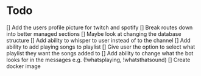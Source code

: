 # Todo

[] Add the users profile picture for twitch and spotify
[] Break routes down into better managed sections
[] Maybe look at changing the database structure
[] Add ability to whisper to user instead of to the channel
[] Add ability to add playing songs to playlist
[] Give user the option to select what playlist they want the songs added to
[] Add ability to change what the bot looks for in the messages e.g. (!whatsplaying, !whatsthatsound)
[] Create docker image
